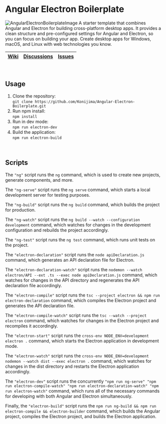 # Angular Electron Boilerplate
![AngularElectronBoilerplateImage](https://repository-images.githubusercontent.com/629258752/ceb9dbcd-0afd-4cda-84bf-5b5ed62fe65d)
A starter template that combines Angular and Electron for building cross-platform desktop apps. It provides a clean structure and pre-configured settings for Angular and Electron, so you can focus on building your app. Create desktop apps for Windows, macOS, and Linux with web technologies you know.

| [Wiki](https://github.com/Konijima/Angular-Electron-Boilerplate/wiki) | [Discussions](https://github.com/Konijima/Angular-Electron-Boilerplate/discussions) | [Issues](https://github.com/Konijima/Angular-Electron-Boilerplate/issues) |
| - | - | - |

<br>

## Usage
1. Clone the repository:   
    ```git clone https://github.com/Konijima/Angular-Electron-Boilerplate.git```
2. Run npm install:   
    ```npm install```
3. Run in dev mode:  
    ```npm run electron-dev```
4. Build the application:  
    ```npm run electron-build```

<br>

## Scripts 
The `"ng"` script runs the `ng` command, which is used to create new projects, generate components, and more. 

The `"ng-serve"` script runs the `ng serve` command, which starts a local development server for testing purposes. 

The `"ng-build"` script runs the `ng build` command, which builds the project for production. 

The `"ng-watch"` script runs the `ng build --watch --configuration development` command, which watches for changes in the development configuration and rebuilds the project accordingly. 

The `"ng-test"` script runs the `ng test` command, which runs unit tests on the project. 

The `"electron-declaration"` script runs the `node apiDeclaration.js` command, which generates an API declaration file for Electron. 

The `"electron-declaration-watch"` script runs the `nodemon --watch electron/API --ext .ts --exec node apiDeclaration.js` command, which watches for changes in the API directory and regenerates the API declaration file accordingly. 

The `"electron-compile"` script runs the `tsc --project electron && npm run electron-declaration` command, which compiles the Electron project and generates the API declaration file. 

The `"electron-compile-watch"` script runs the `tsc --watch --project electron` command, which watches for changes in the Electron project and recompiles it accordingly. 

The `"electron-start"` script runs the `cross-env NODE_ENV=development electron .` command, which starts the Electron application in development mode. 

The `"electron-watch"` script runs the `cross-env NODE_ENV=development nodemon --watch dist --exec electron .` command, which watches for changes in the dist directory and restarts the Electron application accordingly. 

The `"electron-dev"` script runs the concurrently `"npm run ng-serve" "npm run electron-compile-watch" "npm run electron-declaration-watch" "npm run electron-watch"` command, which runs all of the necessary commands for developing with both Angular and Electron simultaneously. 

Finally, the `"electron-build"` script runs the `npm run ng-build && npm run electron-compile && electron-builder` command, which builds the Angular project, compiles the Electron project, and builds the Electron application.

<br>